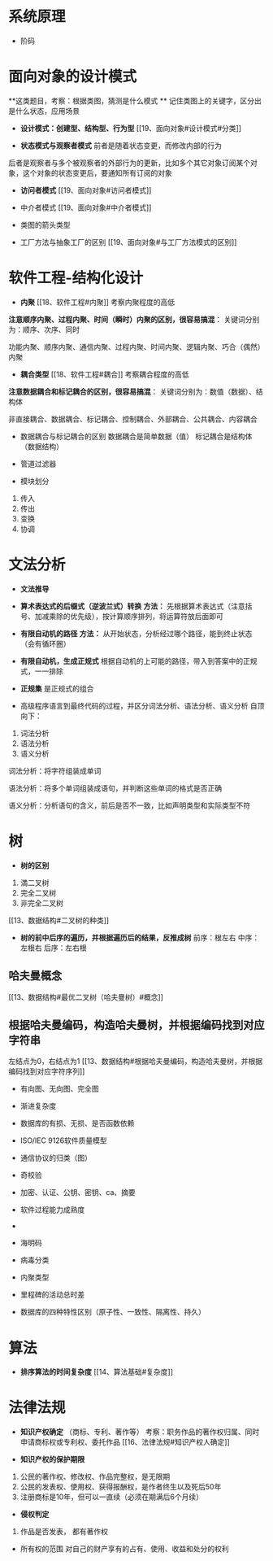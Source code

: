 
# 系统原理
* 阶码

# 面向对象的设计模式
**这类题目，考察：根据类图，猜测是什么模式 **
记住类图上的关键字，区分出是什么状态，应用场景

* **设计模式：创建型、结构型、行为型**
[[19、面向对象#设计模式#分类]]

* **状态模式与观察者模式**
前者是随着状态变更，而修改内部的行为

后者是观察者与多个被观察者的外部行为的更新，比如多个其它对象订阅某个对象，这个对象的状态变更后，要通知所有订阅的对象

* **访问者模式**
[[19、面向对象#访问者模式]]

* 中介者模式
[[19、面向对象#中介者模式]]

* 类图的箭头类型


* 工厂方法与抽象工厂的区别 
[[19、面向对象#与工厂方法模式的区别]]

# 软件工程-结构化设计
* **内聚**
[[18、软件工程#内聚]]
考察内聚程度的高低

**注意顺序内聚、过程内聚、时间（瞬时）内聚的区别，很容易搞混**：
关键词分别为：顺序、次序、同时

功能内聚、顺序内聚、通信内聚、过程内聚、时间内聚、逻辑内聚、巧合（偶然）内聚

* **耦合类型**
[[18、软件工程#耦合]]
考察耦合程度的高低

**注意数据耦合和标记耦合的区别，很容易搞混**：
关键词分别为：数值（数据）、结构体

非直接耦合、数据耦合、标记耦合、控制耦合、外部耦合、公共耦合、内容耦合

* 数据耦合与标记耦合的区别
数据耦合是简单数据（值）
标记耦合是结构体（数据结构）

* 管道过滤器
* 模块划分
1. 传入
2. 传出
3. 变换
4. 协调

# 文法分析
* **文法推导**
* **算术表达式的后缀式（逆波兰式）转换**
**方法：** 先根据算术表达式（注意括号、加减乘除的优先级），按计算顺序排列，将运算符放后面即可

* **有限自动机的路径**
**方法：** 从开始状态，分析经过哪个路径，能到终止状态（会有循环圈）
 
* **有限自动机，生成正规式**
根据自动机的上可能的路径，带入到答案中的正规式，一一排除

* **正规集**
是正规式的组合

* 高级程序语言到最终代码的过程，并区分词法分析、语法分析、语义分析
自顶向下：
1. 词法分析
2. 语法分析
3. 语义分析

词法分析：将字符组装成单词

语法分析：将多个单词组装成语句，并判断这些单词的格式是否正确

语义分析：分析语句的含义，前后是否不一致，比如声明类型和实际类型不符

# 树
* **树的区别**
1. 満二叉树
2. 完全二叉树
3. 非完全二叉树

[[13、数据结构#二叉树的种类]]

* **树的前中后序的遍历，并根据遍历后的结果，反推成树**
前序：根左右
中序：左根右
后序：左右根

## 哈夫曼概念
[[13、数据结构#最优二叉树（哈夫曼树）#概念]]

## 根据哈夫曼编码，构造哈夫曼树，并根据编码找到对应字符串
左结点为0，右结点为1
[[13、数据结构#根据哈夫曼编码，构造哈夫曼树，并根据编码找到对应字符序列]]

* 有向图、无向图、完全图
* 渐进复杂度
* 数据库的有损、无损、是否函数依赖

*  ISO/IEC 9126软件质量模型
* 通信协议的归类（图）
* 奇校验
* 加密、认证、公钥、密钥、ca、摘要
* 软件过程能力成熟度
*
* 海明码
* 病毒分类
* 内聚类型
* 里程碑的活动总时差
* 数据库的四种特性区别（原子性、一致性、隔离性、持久）

# 算法
* **排序算法的时间复杂度**
[[14、算法基础#复杂度]]


# 法律法规
* **知识产权确定**
（商标、专利、著作等）
考察：职务作品的著作权归属、同时申请商标权或专利权、委托作品
[[16、法律法规#知识产权人确定]]

* **知识产权的保护期限**
1. 公民的著作权、修改权、作品完整权，是无限期
2. 公民的发表权、使用权、获得报酬权，是作者终生以及死后50年
3. 注册商标是10年，但可以一直续（必须在期满后6个月续）

* **侵权判定**
1. 作品是否发表， 都有著作权

* 所有权的范围
对自己的财产享有的占有、使用、收益和处分的权利